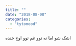 ```yaml
---
title: ""
date: "2018-08-08"
categories: 
  - "tytomood"
---
```


اشک شو اما نه توو غم توو اوج خنده
